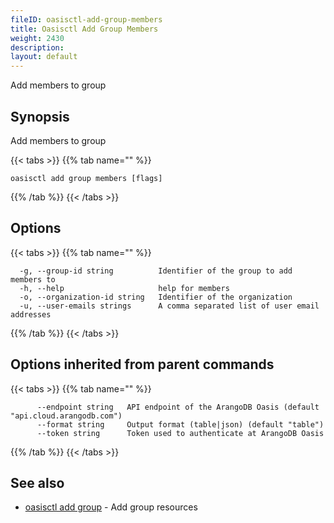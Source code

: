 ```yaml
---
fileID: oasisctl-add-group-members
title: Oasisctl Add Group Members
weight: 2430
description: 
layout: default
---
```

Add members to group

## Synopsis

Add members to group

{{< tabs >}}
{{% tab name="" %}}
```
oasisctl add group members [flags]
```
{{% /tab %}}
{{< /tabs >}}

## Options

{{< tabs >}}
{{% tab name="" %}}
```
  -g, --group-id string          Identifier of the group to add members to
  -h, --help                     help for members
  -o, --organization-id string   Identifier of the organization
  -u, --user-emails strings      A comma separated list of user email addresses
```
{{% /tab %}}
{{< /tabs >}}

## Options inherited from parent commands

{{< tabs >}}
{{% tab name="" %}}
```
      --endpoint string   API endpoint of the ArangoDB Oasis (default "api.cloud.arangodb.com")
      --format string     Output format (table|json) (default "table")
      --token string      Token used to authenticate at ArangoDB Oasis
```
{{% /tab %}}
{{< /tabs >}}

## See also

* [oasisctl add group](oasisctl-add-group)	 - Add group resources

